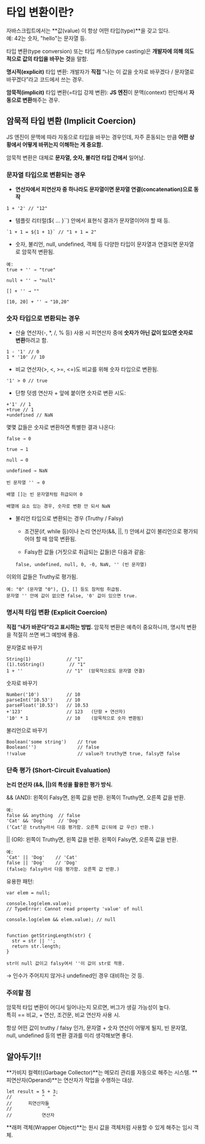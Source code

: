 # 타입 변환이란?

자바스크립트에서는 **값(value) 이 항상 어떤 타입(type)**을 갖고 있다.  
예: 42는 숫자, "hello"는 문자열 등.

타입 변환(type conversion) 또는 타입 캐스팅(type casting)은 **개발자에 의해 의도적으로 값의 타입을 바꾸는 것**을 말함.

**명시적(explicit)** 타입 변환: 개발자가 **직접** “나는 이 값을 숫자로 바꾸겠다 / 문자열로 바꾸겠다”라고 코드에서 쓰는 경우.

**암묵적(implicit)** 타입 변환(=타입 강제 변환): **JS 엔진**이 문맥(context) 판단해서 **자동으로 변환**해주는 경우.

## 암묵적 타입 변환 (Implicit Coercion)

JS 엔진이 문맥에 따라 자동으로 타입을 바꾸는 경우인데, 자주 혼동되는 만큼 **어떤 상황에서 어떻게 바뀌는지 이해하는 게 중요함.**

암묵적 변환은 대체로 **문자열, 숫자, 불리언 타입 간에서** 일어남.

### 문자열 타입으로 변환되는 경우

- **연산자에서 피연산자 중 하나라도 문자열이면 문자열 연결(concatenation)으로 동작**

```
1 + '2' // "12"
```

- 템플릿 리터럴(\${ ... }``) 안에서 표현식 결과가 문자열이어야 할 때 등.

```
`1 + 1 = ${1 + 1}` // "1 + 1 = 2"
```

- 숫자, 불리언, null, undefined, 객체 등 다양한 타입이 문자열과 연결되면 문자열로 암묵적 변환됨.

```
예:
true + '' → "true"

null + '' → "null"

[] + '' → ""

[10, 20] + '' → "10,20"
```

### 숫자 타입으로 변환되는 경우

- 산술 연산자(-, \*, /, % 등) 사용 시 피연산자 중에 **숫자가 아닌 값이 있으면 숫자로 변환**하려고 함.

```
1 - '1' // 0
1 * '10' // 10
```

- 비교 연산자(>, <, >=, <=)도 비교를 위해 숫자 타입으로 변환됨.

```
'1' > 0 // true
```

- 단항 덧셈 연산자 + 앞에 붙이면 숫자로 변환 시도:

```
+'1' // 1
+true // 1
+undefined // NaN
```

몇몇 값들은 숫자로 변환하면 특별한 결과 나온다:

```
false → 0

true → 1

null → 0

undefined → NaN

빈 문자열 '' → 0

배열 []는 빈 문자열처럼 취급되어 0

배열에 요소 있는 경우, 숫자로 변환 안 되서 NaN
```

- 불리언 타입으로 변환되는 경우 (Truthy / Falsy)

  - 조건문(if, while 등)이나 논리 연산자(&&, ||, !) 안에서 값이 불리언으로 평가되어야 할 때 암묵 변환됨.

  - Falsy한 값들 (거짓으로 취급되는 값들)은 다음과 같음:

  ```
  false, undefined, null, 0, -0, NaN, '' (빈 문자열)
  ```

이외의 값들은 Truthy로 평가됨.

```
예: "0" (문자열 "0"), {}, [] 등도 참처럼 취급됨.
문자열 '' 안에 값이 없으면 false, '0' 값이 있으면 true.
```

### 명시적 타입 변환 (Explicit Coercion)

**직접 “내가 바꾼다”라고 표시하는 방법.** 암묵적 변환은 예측이 중요하니까, 명시적 변환을 적절히 쓰면 버그 예방에 좋음.

문자열로 바꾸기

```
String(1)             // "1"
(1).toString()         // "1"
1 + ''                // "1"  (암묵적으로도 문자열 연결)
```

숫자로 바꾸기

```
Number('10')          // 10
parseInt('10.53')     // 10
parseFloat('10.53')   // 10.53
+'123'                // 123   (단항 + 연산자)
'10' * 1              // 10    (암묵적으로 숫자 변환됨)
```

불리언으로 바꾸기

```
Boolean('some string')    // true
Boolean('')               // false
!!value                   // value가 truthy면 true, falsy면 false
```

### 단축 평가 (Short-Circuit Evaluation)

**논리 연산자 (&&, ||)의 특성을 활용한 평가 방식.**

&& (AND): 
왼쪽이 Falsy면, 왼쪽 값을 반환.
왼쪽이 Truthy면, 오른쪽 값을 반환.

```
예:
false && anything  // false
'Cat' && 'Dog'     // 'Dog'  
(‘Cat’은 truthy라서 다음 평가함. 오른쪽 값(뒤에 값 우선) 반환.)
```

|| (OR): 
왼쪽이 Truthy면, 왼쪽 값을 반환.
왼쪽이 Falsy면, 오른쪽 값을 반환.

```
예:
'Cat' || 'Dog'    // 'Cat'
false || 'Dog'    // 'Dog'
(false는 falsy라서 다음 평가함. 오른쪽 값 반환.)
```

유용한 패턴:

```
var elem = null;

console.log(elem.value); 
// TypeError: Cannot read property 'value' of null

console.log(elem && elem.value); // null


function getStringLength(str) {
  str = str || '';
  return str.length;
}

str이 null 값이고 falsy여서 ''이 값이 str로 적용.
```
→ 인수가 주어지지 않거나 undefined인 경우 대비하는 것 등.

### 주의할 점

암묵적 타입 변환이 어디서 일어나는지 모르면, 버그가 생길 가능성이 높다.  
특히 == 비교, + 연산, 조건문, 비교 연산자 사용 시.

항상 어떤 값이 truthy / falsy 인가, 문자열 + 숫자 연산이 어떻게 될지, 빈 문자열, null, undefined 등의 변환 결과를 미리 생각해보면 좋다.


## 알아두기!!  
**가비지 컬렉터(Garbage Collector)**는 메모리 관리를 자동으로 해주는 시스템.
**피연산자(Operand)**는 연산자가 작업을 수행하는 대상.
  ```
  let result = 5 + 3;
  //           ^   ^
  //      피연산자들
  //             ^
  //           연산자
  ```
**래퍼 객체(Wrapper Object)**는 원시 값을 객체처럼 사용할 수 있게 해주는 임시 객체.